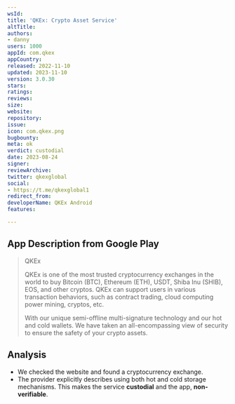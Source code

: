 ```yaml
---
wsId: 
title: 'QKEx: Crypto Asset Service'
altTitle: 
authors:
- danny
users: 1000
appId: com.qkex
appCountry: 
released: 2022-11-10
updated: 2023-11-10
version: 3.0.30
stars: 
ratings: 
reviews: 
size: 
website: 
repository: 
issue: 
icon: com.qkex.png
bugbounty: 
meta: ok
verdict: custodial
date: 2023-08-24
signer: 
reviewArchive: 
twitter: qkexglobal
social:
- https://t.me/qkexglobal1
redirect_from: 
developerName: QKEx Android
features: 

---
```


## App Description from Google Play

> QKEx
> 
> QKEx is one of the most trusted cryptocurrency exchanges in  the world to buy Bitcoin (BTC), Ethereum (ETH), USDT, Shiba Inu (SHIB), EOS, and other cryptos. QKEx can support users in various transaction behaviors, such as contract trading, cloud computing power mining, cryptos, etc.
>
> With our unique semi-offline multi-signature technology and our hot and cold wallets. We have taken an all-encompassing view of security to ensure the safety of your crypto assets.

## Analysis 

- We checked the website and found a cryptocurrency exchange. 
- The provider explicitly describes using both hot and cold storage mechanisms. This makes the service **custodial** and the app, **non-verifiable**.